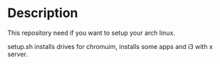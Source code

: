 # Description
This repository need if you want to setup your arch linux.

setup.sh installs drives for chromuim, installs some apps and i3 with x server.